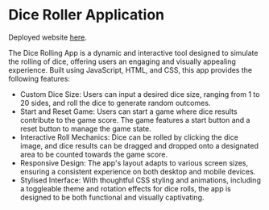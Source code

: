 # Dice Roller Application

Deployed website [here](https://dicerollerapp321.netlify.app/).

The Dice Rolling App is a dynamic and interactive tool designed to simulate the rolling of dice, offering users an engaging and visually appealing experience. Built using JavaScript, HTML, and CSS, this app provides the following features:

* Custom Dice Size: Users can input a desired dice size, ranging from 1 to 20 sides, and roll the dice to generate random outcomes.
* Start and Reset Game: Users can start a game where dice results contribute to the game score. The game features a start button and a reset button to manage the game state.
* Interactive Roll Mechanics: Dice can be rolled by clicking the dice image, and dice results can be dragged and dropped onto a designated area to be counted towards the game score.
* Responsive Design: The app's layout adapts to various screen sizes, ensuring a consistent experience on both desktop and mobile devices.
* Stylised Interface: With thoughtful CSS styling and animations, including a toggleable theme and rotation effects for dice rolls, the app is designed to be both functional and visually captivating.